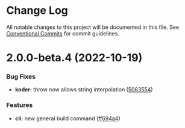# Change Log

All notable changes to this project will be documented in this file.
See [Conventional Commits](https://conventionalcommits.org) for commit guidelines.

# 2.0.0-beta.4 (2022-10-19)


### Bug Fixes

* **koder:** throw now allows string interpolation ([5083554](https://github.com/Wave-Play/pilot/commit/5083554e88b474295ccf03e7745ab2ed98abfcf7))


### Features

* **cli:** new general build command ([ff694a4](https://github.com/Wave-Play/pilot/commit/ff694a4043f21c26a836aa68ee37f0661f3baf9e))
